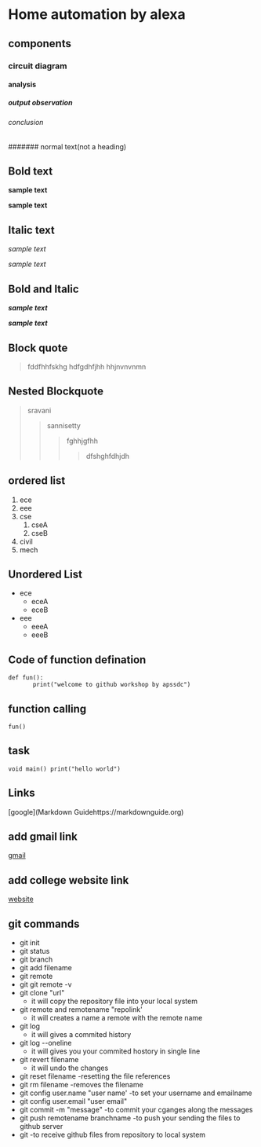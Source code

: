 # Home automation by alexa
## components
### circuit diagram
#### analysis
##### output observation
###### conclusion
####### normal text(not a heading)
## Bold text
**sample text**

__sample text__
## Italic text
*sample text*

_sample text_
## Bold and Italic
**_sample text_**

__*sample text*__
## Block quote
> fddfhhfskhg
hdfgdhfjhh
hhjnvnvnmn
## Nested Blockquote
> sravani
>> sannisetty 
>>> fghhjgfhh
>>>> dfshghfdhjdh
## ordered list
1. ece
2. eee
3. cse
    1. cseA
    2. cseB
4. civil
5. mech
## Unordered List
- ece
     + eceA
     + eceB
 - eee
      + eeeA
      + eeeB
 ## Code of function defination
 ```
 def fun():
        print("welcome to github workshop by apssdc")
  ```
## function calling
`
fun()
`
## task
`
void main()
        print("hello world")
`
## Links
[google](Markdown Guidehttps://markdownguide.org)

## add gmail link
[gmail](https://www.gmail.com/)
## add college website link
[website](www.kitsw.ac.in)
## git commands
- git init
- git status
- git branch
- git add filename
- git remote
- git git remote -v
- git clone "url"
    - it will copy the repository file into your local system
- git remote and remotename "repolink'
    - it will creates a name a remote with the remote name
- git log
    - it will gives a commited history
- git log --oneline
    - it will gives you your commited hostory in single line
- git revert filename
    - it will undo the changes
- git reset filename
    -resetting the file references
- git rm filename
    -removes the filename
- git config user.name "user name'
    -to set your username and emailname
- git config user.email "user email"
- git commit -m "message"
    -to commit your cganges along the messages
- git push remotename branchname
    -to push your sending the files to github server
- git 
    -to receive github files from repository to local system
    
